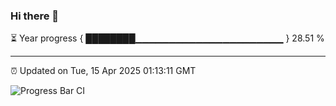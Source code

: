 ### Hi there 👋

⏳ Year progress { ████████▁▁▁▁▁▁▁▁▁▁▁▁▁▁▁▁▁▁▁▁▁▁ } 28.51 %

---

⏰ Updated on Tue, 15 Apr 2025 01:13:11 GMT

![Progress Bar CI](https://github.com/liununu/liununu/workflows/Progress%20Bar%20CI/badge.svg)
